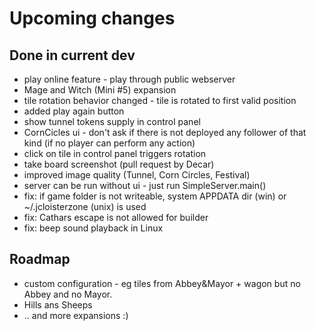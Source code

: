 # Upcoming changes

## Done in current dev

* play online feature - play through public webserver
* Mage and Witch (Mini #5) expansion
* tile rotation behavior changed - tile is rotated to first valid position
* added play again button
* show tunnel tokens supply in control panel
* CornCicles ui - don't ask if there is not deployed any follower of that kind (if no player can perform any action)
* click on tile in control panel triggers rotation
* take board screenshot (pull request by Decar)
* improved image quality (Tunnel, Corn Circles, Festival)
* server can be run without ui - just run SimpleServer.main()
* fix: if game folder is not writeable, system APPDATA dir (win) or ~/.jcloisterzone (unix) is used
* fix: Cathars escape is not allowed for builder
* fix: beep sound playback in Linux

## Roadmap

*  custom configuration - eg tiles from Abbey&Mayor + wagon but  no Abbey and no Mayor.
* Hills ans Sheeps
* .. and more expansions :)